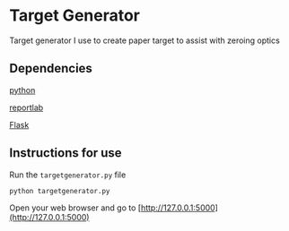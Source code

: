 # Target Generator

Target generator I use to create paper target to assist with zeroing optics

## Dependencies

[python](https://www.anaconda.com/download/success)

[reportlab](https://pypi.org/project/reportlab/)

[Flask](https://pypi.org/project/Flask/)

## Instructions for use

Run the `targetgenerator.py` file

    python targetgenerator.py

Open your web browser and go to [http://127.0.0.1:5000](http://127.0.0.1:5000)